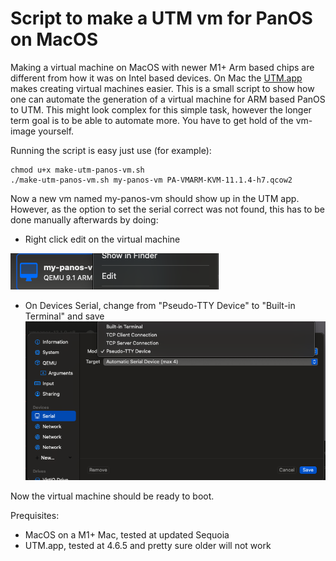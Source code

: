 # Script to make a UTM vm for PanOS on MacOS

Making a virtual machine on MacOS with newer M1+ Arm based chips are different from how it was on Intel based devices. On Mac the [UTM.app](https://mac.getutm.app/) makes creating virtual machines easier. This is a small script to show how one can automate the generation of a virtual machine for ARM based PanOS to UTM. This might look complex for this simple task, however the longer term goal is to be able to automate more. You have to get hold of the vm-image yourself.

Running the script is easy just use (for example):
```
chmod u+x make-utm-panos-vm.sh
./make-utm-panos-vm.sh my-panos-vm PA-VMARM-KVM-11.1.4-h7.qcow2
```

Now a new vm named my-panos-vm should show up in the UTM app. However, as the option to set the serial correct was not found, this has to be done manually afterwards by doing:

- Right click edit on the virtual machine

![Image of choosing edit](images/utm-edit-vm.png)

- On Devices Serial, change from "Pseudo-TTY Device" to "Built-in Terminal" and save
![Image of changing serial](images/utm-change-serial.png)

Now the virtual machine should be ready to boot.

Prequisites:
- MacOS on a M1+ Mac, tested at updated Sequoia
- UTM.app, tested at 4.6.5 and pretty sure older will not work 